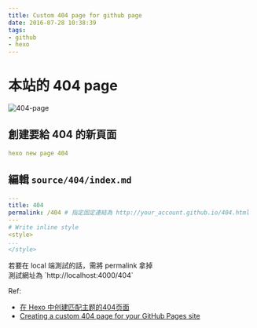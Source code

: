 ```yaml
---
title: Custom 404 page for github page
date: 2016-07-28 10:38:39
tags:
- github
- hexo
---
```


# 本站的 404 page
![404-page](http://imgur.com/Lg9AMHO.png)


<!-- more -->

## 創建要給 404 的新頁面

``` yml
hexo new page 404
```

## 編輯 `source/404/index.md`
``` yml
---
title: 404
permalink: /404 # 指定固定連結為 http://your_account.github.io/404.html
---
# Write inline style
<style>
...
</style>

```



<div class="tip">
	若要在 local 端測試的話，需將 permalink 拿掉
	<div>測試網址為 `http://localhost:4000/404`</div>
</div>


Ref:
- [在 Hexo 中创建匹配主题的404页面](http://moxfive.xyz/2015/10/16/hexo-404-page/)
- [Creating a custom 404 page for your GitHub Pages site](https://help.github.com/articles/creating-a-custom-404-page-for-your-github-pages-site/)